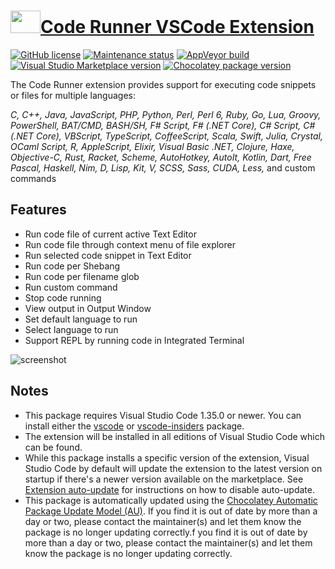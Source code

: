 # [<img src="https://cdn.jsdelivr.net/gh/dgalbraith/chocolatey-packages@4fa478d748b9e792ac48216d123cd3f90b3e543b/icons/vscode-code-runner.png" width="48" height="36" />Code Runner VSCode Extension](https://chocolatey.org/packages/vscode-code-runner)

[![GitHub license](https://img.shields.io/github/license/formulahendry/vscode-code-runner)](https://github.com/formulahendry/vscode-code-runner/blob/master/LICENSE)
[![Maintenance status](https://img.shields.io/badge/maintained%3F-yes-green.svg)](https://github.com/dgalbraith/chocolatey-packages/graphs/commit-activity)
[![AppVeyor build](https://img.shields.io/appveyor/ci/dgalbraith/chocolatey-packages)](https://ci.appveyor.com/project/dgalbraith/chocolatey-packages)
[![Visual Studio Marketplace version](https://img.shields.io/visual-studio-marketplace/v/formulahendry.code-runner?label=Marketplace)](https://marketplace.visualstudio.com/items?itemName=formulahendry.code-runner)
[![Chocolatey package version](https://img.shields.io/chocolatey/v/vscode-code-runner?label=Chocolatey)](https://chocolatey.org/packages/vscode-code-runner)

The Code Runner extension provides support for executing code snippets or files for multiple languages:

*C, C++, Java, JavaScript, PHP, Python, Perl, Perl 6, Ruby, Go, Lua, Groovy, PowerShell, BAT/CMD, BASH/SH, F# Script, F# (.NET Core), C# Script, C# (.NET Core), VBScript, TypeScript, CoffeeScript, Scala, Swift, Julia, Crystal, OCaml Script, R, AppleScript, Elixir, Visual Basic .NET, Clojure, Haxe, Objective-C, Rust, Racket, Scheme, AutoHotkey, AutoIt, Kotlin, Dart, Free Pascal, Haskell, Nim, D, Lisp, Kit, V, SCSS, Sass, CUDA, Less,* and custom commands

## Features

* Run code file of current active Text Editor
* Run code file through context menu of file explorer
* Run selected code snippet in Text Editor
* Run code per Shebang
* Run code per filename glob
* Run custom command
* Stop code running
* View output in Output Window
* Set default language to run
* Select language to run
* Support REPL by running code in Integrated Terminal

![screenshot](https://cdn.jsdelivr.net/gh/dgalbraith/chocolatey-packages@4fa478d748b9e792ac48216d123cd3f90b3e543b/automatic/vscode-code-runner/screenshot.gif)

## Notes

* This package requires Visual Studio Code 1.35.0 or newer.
  You can install either the [vscode](https://chocolatey.org/packages/vscode) or [vscode-insiders](https://chocolatey.org/packages/vscode-insiders) package.
* The extension will be installed in all editions of Visual Studio Code which can be found.
* While this package installs a specific version of the extension, Visual Studio Code by default will update the extension to the latest version on startup if there's a newer version available on the marketplace.
  See [Extension auto-update](https://code.visualstudio.com/docs/editor/extension-gallery#_extension-autoupdate) for instructions on how to disable auto-update.
* This package is automatically updated using the [Chocolatey Automatic Package Update Model (AU)](https://github.com/majkinetor/au/blob/master/README.md).
  If you find it is out of date by more than a day or two, please contact the maintainer(s) and let them know the package is no longer updating correctly.f you find it is out of date by more than a day or two, please contact the maintainer(s) and let them know the package is no longer updating correctly.
